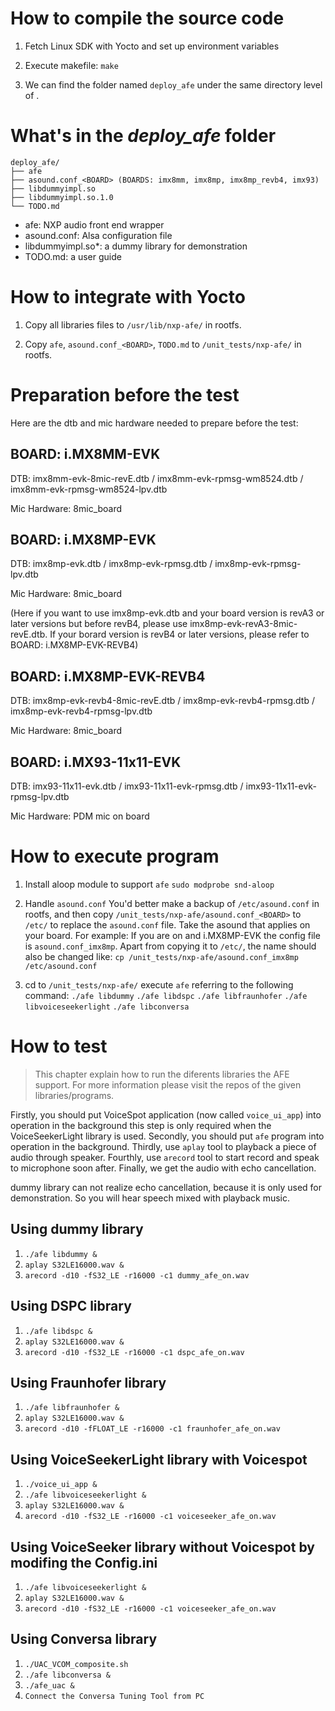 # How to compile the source code

1. Fetch Linux SDK with Yocto and set up environment variables

2. Execute makefile: `make`

3. We can find the folder named `deploy_afe` under the same directory level of
<audio-front-end>.

# What's in the *deploy_afe* folder
```
deploy_afe/
├── afe
├── asound.conf_<BOARD> (BOARDS: imx8mm, imx8mp, imx8mp_revb4, imx93)
├── libdummyimpl.so
├── libdummyimpl.so.1.0
└── TODO.md
```
- afe:
  NXP audio front end wrapper
- asound.conf:
  Alsa configuration file
- libdummyimpl.so*:
  a dummy library for demonstration
- TODO.md:
  a user guide

# How to integrate with Yocto

1. Copy all libraries files to `/usr/lib/nxp-afe/` in rootfs.

2. Copy `afe`, `asound.conf_<BOARD>`, `TODO.md` to `/unit_tests/nxp-afe/` in rootfs.

# Preparation before the test

Here are the dtb and mic hardware needed to prepare before the test:

## BOARD: i.MX8MM-EVK

DTB: imx8mm-evk-8mic-revE.dtb / imx8mm-evk-rpmsg-wm8524.dtb / imx8mm-evk-rpmsg-wm8524-lpv.dtb

Mic Hardware: 8mic_board

## BOARD: i.MX8MP-EVK

DTB: imx8mp-evk.dtb / imx8mp-evk-rpmsg.dtb / imx8mp-evk-rpmsg-lpv.dtb

Mic Hardware: 8mic_board

(Here if you want to use imx8mp-evk.dtb and your board version is revA3 or later versions but
before revB4, please use imx8mp-evk-revA3-8mic-revE.dtb. If your borard version is revB4 or
later versions, please refer to BOARD: i.MX8MP-EVK-REVB4)

## BOARD: i.MX8MP-EVK-REVB4

DTB: imx8mp-evk-revb4-8mic-revE.dtb / imx8mp-evk-revb4-rpmsg.dtb / imx8mp-evk-revb4-rpmsg-lpv.dtb

Mic Hardware: 8mic_board

## BOARD: i.MX93-11x11-EVK

DTB: imx93-11x11-evk.dtb / imx93-11x11-evk-rpmsg.dtb / imx93-11x11-evk-rpmsg-lpv.dtb

Mic Hardware: PDM mic on board

# How to execute program

1. Install aloop module to support `afe`
`sudo modprobe snd-aloop`

1. Handle `asound.conf`
You'd better make a backup of `/etc/asound.conf` in rootfs,
and then copy `/unit_tests/nxp-afe/asound.conf_<BOARD>` to `/etc/` to replace
the `asound.conf` file. Take the asound that applies on your board. For
example: If you are on and i.MX8MP-EVK the config file is `asound.conf_imx8mp`.
Apart from copying it to `/etc/`, the name should also be changed like:
`cp /unit_tests/nxp-afe/asound.conf_imx8mp /etc/asound.conf`

3. cd to `/unit_tests/nxp-afe/` execute `afe` referring to the following command:
`./afe libdummy`
`./afe libdspc`
`./afe libfraunhofer`
`./afe libvoiceseekerlight`
`./afe libconversa`

# How to test
> This chapter explain how to run the diferents libraries the AFE support. For
more information please visit the repos of the given libraries/programs.

Firstly, you should put VoiceSpot application (now called `voice_ui_app`)
into operation in the background this step is only required when the VoiceSeekerLight
library is used. Secondly, you should put `afe` program into operation in the background.
Thirdly, use `aplay` tool to playback a piece of audio through speaker.
Fourthly, use `arecord` tool to start record and speak to microphone soon after.
Finally, we get the audio with echo cancellation.

dummy library can not realize echo cancellation, because it is only used for
demonstration. So you will hear speech mixed with playback music.

## Using dummy library
1. `./afe libdummy &`
2. `aplay S32LE16000.wav &`
3. `arecord -d10 -fS32_LE -r16000 -c1 dummy_afe_on.wav`

## Using DSPC library
1. `./afe libdspc &`
2. `aplay S32LE16000.wav &`
3. `arecord -d10 -fS32_LE -r16000 -c1 dspc_afe_on.wav`

## Using Fraunhofer library
1. `./afe libfraunhofer &`
2. `aplay S32LE16000.wav &`
3. `arecord -d10 -fFLOAT_LE -r16000 -c1 fraunhofer_afe_on.wav`

## Using VoiceSeekerLight library with Voicespot
1. `./voice_ui_app &`
2. `./afe libvoiceseekerlight &`
3. `aplay S32LE16000.wav &`
4. `arecord -d10 -fS32_LE -r16000 -c1 voiceseeker_afe_on.wav`

## Using VoiceSeeker library without Voicespot by modifing the Config.ini
1. `./afe libvoiceseekerlight &`
2. `aplay S32LE16000.wav &`
3. `arecord -d10 -fS32_LE -r16000 -c1 voiceseeker_afe_on.wav`

## Using Conversa library
1. `./UAC_VCOM_composite.sh`
2. `./afe libconversa &`
3. `./afe_uac &`
4. `Connect the Conversa Tuning Tool from PC`
